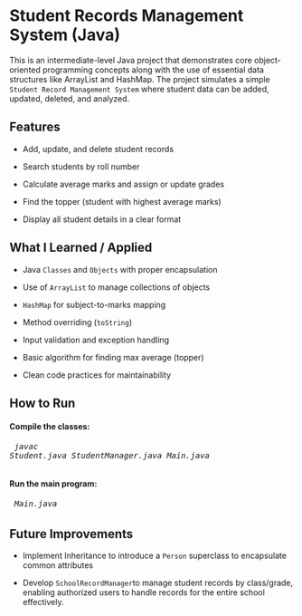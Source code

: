 # Student Records Management System (Java)
This is an intermediate-level Java project that demonstrates core object-oriented programming concepts along with the use of essential data structures like ArrayList and HashMap. The project simulates a simple `Student Record Management System` where student data can be added, updated, deleted, and analyzed.

## Features
- Add, update, and delete student records
  
- Search students by roll number
  
- Calculate average marks and assign or update grades
  
- Find the topper (student with highest average marks)
  
- Display all student details in a clear format

## What I Learned / Applied

- Java `Classes` and `Objects` with proper encapsulation 

- Use of `ArrayList` to manage collections of objects

- `HashMap` for subject-to-marks mapping

- Method overriding (`toString`)

- Input validation and exception handling

- Basic algorithm for finding max average (topper)

- Clean code practices for maintainability

## How to Run

#### Compile the classes:

###### <pre> javac Student.java StudentManager.java Main.java </pre>

#### Run the main program:

###### <pre>  Main.java </pre>

## Future Improvements

- Implement Inheritance to introduce a `Person` superclass to encapsulate common attributes

- Develop `SchoolRecordManager`to manage student records by class/grade, enabling authorized users to handle records for the entire school effectively.


